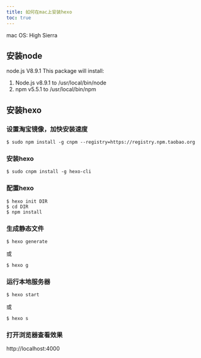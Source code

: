 ```yaml
---
title: 如何在mac上安装hexo
toc: true
---
```


mac OS: High Sierra

<!-- more -->

## 安装node
node.js V8.9.1
This package will install:
1. Node.js v8.9.1 to /usr/local/bin/node
2. npm v5.5.1 to /usr/local/bin/npm


## 安装hexo
### 设置淘宝镜像，加快安装速度
```
$ sudo npm install -g cnpm --registry=https://registry.npm.taobao.org
```

### 安装hexo
```
$ sudo cnpm install -g hexo-cli
```

### 配置hexo
```
$ hexo init DIR
$ cd DIR
$ npm install
```

### 生成静态文件
```
$ hexo generate
```
或
```
$ hexo g
```

### 运行本地服务器
```
$ hexo start
```
或
```
$ hexo s
```

### 打开浏览器查看效果
http://localhost:4000





